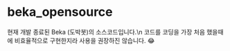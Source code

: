 # beka_opensource
현재 개발 종료된 Beka (도박봇)의 소스코드입니다.\n
코드를 코딩을 가장 처음 했을때에 비효율적으로 구현한지라 사용을 권장하진 않습니다. 😂

